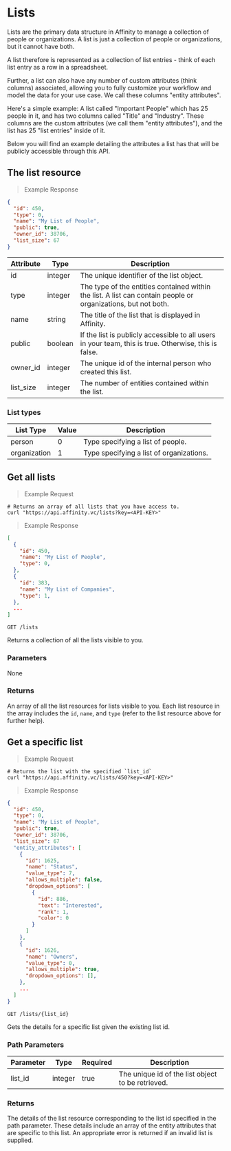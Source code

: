 # Lists
Lists are the primary data structure in Affinity to manage a collection of people or
organizations. A list is just a collection of people or organizations, but it cannot have
both.

A list therefore is represented as a collection of list entries - think of each list entry
as a row in a spreadsheet.

Further, a list can also have any number of custom attributes (think columns) associated,
allowing you to fully customize your workflow and model the data for your use case.
We call these columns "entity attributes".

Here's a simple example:
A list called "Important People" which has 25 people in it, and has two columns called
"Title" and "Industry". These columns are the custom attributes (we call them "entity attributes"),
and the list has 25 "list entries" inside of it.

Below you will find an example detailing the attributes a list has that will be publicly
accessible through this API.

## The list resource

> Example Response

```json
{
  "id": 450,
  "type": 0,
  "name": "My List of People",
  "public": true,
  "owner_id": 38706,
  "list_size": 67
}
```

Attribute | Type | Description
--------- | ------- | -----------
id | integer | The unique identifier of the list object.
type | integer | The type of the entities contained within the list. A list can contain people or organizations, but not both.
name | string | The title of the list that is displayed in Affinity.
public | boolean | If the list is publicly accessible to all users in your team, this is true. Otherwise, this is false.
owner_id | integer | The unique id of the internal person who created this list.
list_size | integer | The number of entities contained within the list.

### List types

List Type | Value | Description
--------- | ------- | -----------
person | 0 | Type specifying a list of people.
organization | 1 | Type specifying a list of organizations.

## Get all lists

> Example Request

```shell
# Returns an array of all lists that you have access to.
curl "https://api.affinity.vc/lists?key=<API-KEY>"
```

> Example Response

```json
[
  {
    "id": 450,
    "name": "My List of People",
    "type": 0,
  },
  {
    "id": 383,
    "name": "My List of Companies",
    "type": 1,
  },
  ...
]
```

`GET /lists`

Returns a collection of all the lists visible to you.

### Parameters
None

### Returns
An array of all the list resources for lists visible to you. Each list resource in the
array includes the `id`, `name`, and `type` (refer to the list resource above for further help).

## Get a specific list

> Example Request

```shell
# Returns the list with the specified `list_id`
curl "https://api.affinity.vc/lists/450?key=<API-KEY>"
```

> Example Response

```json
{
  "id": 450,
  "type": 0,
  "name": "My List of People",
  "public": true,
  "owner_id": 38706,
  "list_size": 67
  "entity_attributes": [
    {
      "id": 1625,
      "name": "Status",
      "value_type": 7,
      "allows_multiple": false,
      "dropdown_options": [
        {
          "id": 886,
          "text": "Interested",
          "rank": 1,
          "color": 0
        }
      ]
    },
    {
      "id": 1626,
      "name": "Owners",
      "value_type": 0,
      "allows_multiple": true,
      "dropdown_options": [],
    },
    ...
  ]
}
```

`GET /lists/{list_id}`

Gets the details for a specific list given the existing list id.

### Path Parameters

Parameter | Type | Required | Description
--------- | ------- | ---------- | -----------
list_id | integer | true | The unique id of the list object to be retrieved.

### Returns
The details of the list resource corresponding to the list id specified in the path
parameter. These details include an array of the entity attributes that are specific
to this list. An appropriate error is returned if an invalid list is supplied.
